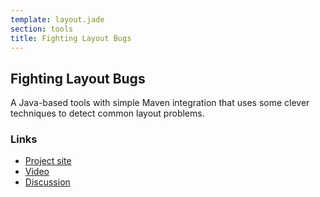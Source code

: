 ```yaml
---
template: layout.jade
section: tools
title: Fighting Layout Bugs
---
```


## Fighting Layout Bugs

A Java-based tools with simple Maven integration that uses some clever techniques to detect common layout problems.


### Links

  * [Project site](http://code.google.com/p/fighting-layout-bugs/)
  * [Video](http://www.youtube.com/watch?v=WY3C6FHqSqQ)
  * [Discussion](https://groups.google.com/forum/?fromgroups#!forum/fighting-layout-bugs)